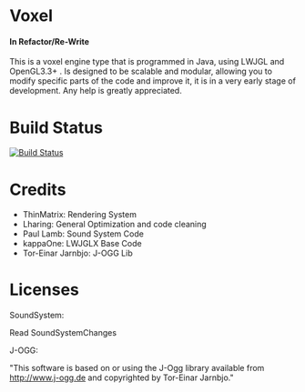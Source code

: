 # Voxel

#### In Refactor/Re-Write

This is a voxel engine type that is programmed in Java, using LWJGL and OpenGL3.3+ . Is designed to be scalable and modular, allowing you to modify specific parts of the code and improve it, it is in a very early stage of development. Any help is greatly appreciated.

# Build Status
[![Build Status](https://drone.io/github.com/Guerra24/Voxel/status.png)](https://drone.io/github.com/Guerra24/Voxel/latest)

# Credits
- ThinMatrix: Rendering System
- Lharing: General Optimization and code cleaning
- Paul Lamb: Sound System Code
- kappaOne: LWJGLX Base Code
- Tor-Einar Jarnbjo: J-OGG Lib

# Licenses
SoundSystem:

Read SoundSystemChanges

J-OGG:

"This software is based on or using the J-Ogg library available from
http://www.j-ogg.de and copyrighted by Tor-Einar Jarnbjo."

